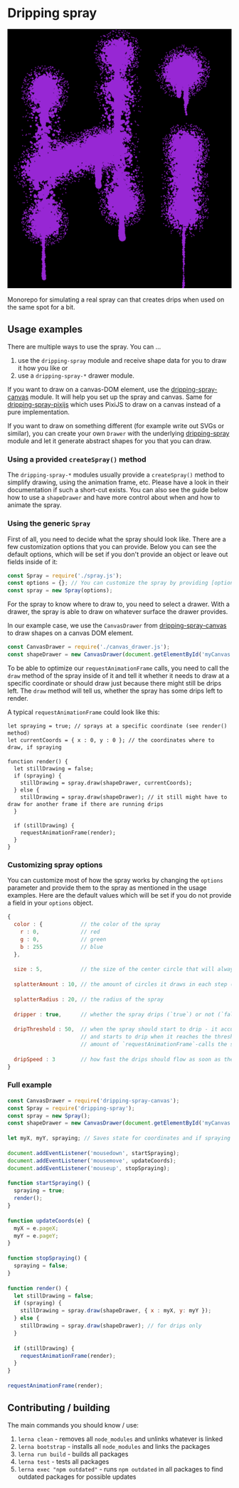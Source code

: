 # Dripping spray

![Example picture of the spray in action](./example.png)

Monorepo for simulating a real spray can that creates drips when used on the same spot for a bit.

## Usage examples

There are multiple ways to use the spray. You can ...

1.  use the `dripping-spray` module and receive shape data for you to draw it how you like or
2.  use a `dripping-spray-*` drawer module.

If you want to draw on a canvas-DOM element, use the [dripping-spray-canvas](./packages/dripping-spray-canvas) module.
It will help you set up the spray and canvas. Same for [dripping-spray-pixijs](./packages/dripping-spray-pixijs) which
uses PixiJS to draw on a canvas instead of a pure implementation.

If you want to draw on something different (for example write out SVGs or similar), you can create your own `Drawer`
with the underlying [dripping-spray](./packages/dripping-spray) module and let it generate abstract shapes for you that
you can draw.

### Using a provided `createSpray()` method

The `dripping-spray-*` modules usually provide a `createSpray()` method to simplify drawing, using the animation frame,
etc. Please have a look in their documentation if such a short-cut exists. You can also see the guide below how to use
a `shapeDrawer` and have more control about when and how to animate the spray.

### Using the generic `Spray`

First of all, you need to decide what the spray should look like. There are a few customization options that you can
provide. Below you can see the default options, which will be set if you don't provide an object or leave out fields
inside of it:

```javascript
const Spray = require('./spray.js');
const options = {}; // You can customize the spray by providing [options](#customizing-spray-options)
const spray = new Spray(options);
```

For the spray to know where to draw to, you need to select a drawer. With a drawer, the spray is able to draw on
whatever surface the drawer provides.

In our example case, we use the `CanvasDrawer` from [dripping-spray-canvas](./packages/dripping-spray-canvas) to draw
shapes on a canvas DOM element.

```javascript
const CanvasDrawer = require('./canvas_drawer.js');
const shapeDrawer = new CanvasDrawer(document.getElementById('myCanvas'));
```

To be able to optimize our `requestAnimationFrame` calls, you need to call the `draw` method of the spray inside of it
and tell it whether it needs to draw at a specific coordinate or should draw just because there might still be drips
left. The `draw` method will tell us, whether the spray has some drips left to render.

A typical `requestAnimationFrame` could look like this:

```
let spraying = true; // sprays at a specific coordinate (see render() method)
let currentCoords = { x : 0, y : 0 }; // the coordinates where to draw, if spraying

function render() {
  let stillDrawing = false;
  if (spraying) {
    stillDrawing = spray.draw(shapeDrawer, currentCoords);
  } else {
    stillDrawing = spray.draw(shapeDrawer); // it still might have to draw for another frame if there are running drips
  }

  if (stillDrawing) {
    requestAnimationFrame(render);
  }
}
```

### Customizing spray options

You can customize most of how the spray works by changing the `options` parameter and provide them to the spray as 
mentioned in the usage examples. Here are the default values which will be set if you do not provide a field in your
`options` object.

```javascript
{
  color : {            // the color of the spray
    r : 0,             // red
    g : 0,             // green
    b : 255            // blue
  },

  size : 5,            // the size of the center circle that will always be filled

  splatterAmount : 10, // the amount of circles it draws in each step (usually during `requestAnimationFrame`)

  splatterRadius : 20, // the radius of the spray

  dripper : true,      // whether the spray drips (`true`) or not (`false`)

  dripThreshold : 50,  // when the spray should start to drip - it accumulates the amount of spray inside of the size
                       // and starts to drip when it reaches the threshold. Think of `dripThreshould / size` is the
                       // amount of `requestAnimationFrame`-calls the spray would need to start dripping.

  dripSpeed : 3        // how fast the drips should flow as soon as they started
}
```

### Full example

```javascript
const CanvasDrawer = require('dripping-spray-canvas');
const Spray = require('dripping-spray');
const spray = new Spray();
const shapeDrawer = new CanvasDrawer(document.getElementById('myCanvas'));

let myX, myY, spraying; // Saves state for coordinates and if spraying

document.addEventListener('mousedown', startSpraying);
document.addEventListener('mousemove', updateCoords);
document.addEventListener('mouseup', stopSpraying);

function startSpraying() {
  spraying = true;
  render();
}

function updateCoords(e) {
  myX = e.pageX;
  myY = e.pageY;
}

function stopSpraying() {
  spraying = false;
}

function render() {
  let stillDrawing = false;
  if (spraying) {
    stillDrawing = spray.draw(shapeDrawer, { x : myX, y: myY });
  } else {
    stillDrawing = spray.draw(shapeDrawer); // for drips only
  }

  if (stillDrawing) {
    requestAnimationFrame(render);
  }
}

requestAnimationFrame(render);
```

## Contributing / building

The main commands you should know / use:

1. `lerna clean` - removes all `node_modules` and unlinks whatever is linked
2. `lerna bootstrap` - installs all `node_modules` and links the packages
3. `lerna run build` - builds all packages
4. `lerna test` - tests all packages
5. `lerna exec "npm outdated"` - runs `npm outdated` in all packages to find outdated packages for possible updates
